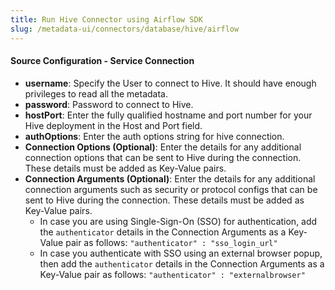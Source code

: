 ```yaml
---
title: Run Hive Connector using Airflow SDK
slug: /metadata-ui/connectors/database/hive/airflow
---
```


<ConnectorIntro connector="Hive" goal="Airflow" hasProfiler="true" hasDBT="true" />

<Requirements />

<MetadataIngestionServiceDev service="database" connector="Hive" goal="Airflow"/>

<h4>Source Configuration - Service Connection</h4>

- **username**: Specify the User to connect to Hive. It should have enough privileges to read all the metadata.
- **password**: Password to connect to Hive.
- **hostPort**: Enter the fully qualified hostname and port number for your Hive deployment in the Host and Port field.
- **authOptions**: Enter the auth options string for hive connection.
- **Connection Options (Optional)**: Enter the details for any additional connection options that can be sent to Hive during the connection. These details must be added as Key-Value pairs.
- **Connection Arguments (Optional)**: Enter the details for any additional connection arguments such as security or protocol configs that can be sent to Hive during the connection. These details must be added as Key-Value pairs. 
  - In case you are using Single-Sign-On (SSO) for authentication, add the `authenticator` details in the Connection Arguments as a Key-Value pair as follows: `"authenticator" : "sso_login_url"`
  - In case you authenticate with SSO using an external browser popup, then add the `authenticator` details in the Connection Arguments as a Key-Value pair as follows: `"authenticator" : "externalbrowser"`

<MetadataIngestionConfig service="database" connector="Hive" goal="Airflow" hasProfiler="true" hasDBT="true"/>
